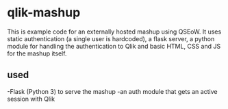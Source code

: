 # qlik-mashup

This is example code for an externally hosted mashup using QSEoW. It uses static authentication (a single user is hardcoded), a flask server, a python module for handling the authentication to Qlik and basic HTML, CSS and JS for the mashup itself.

## used
-Flask (Python 3) to serve the mashup
-an auth module that gets an active session with Qlik
